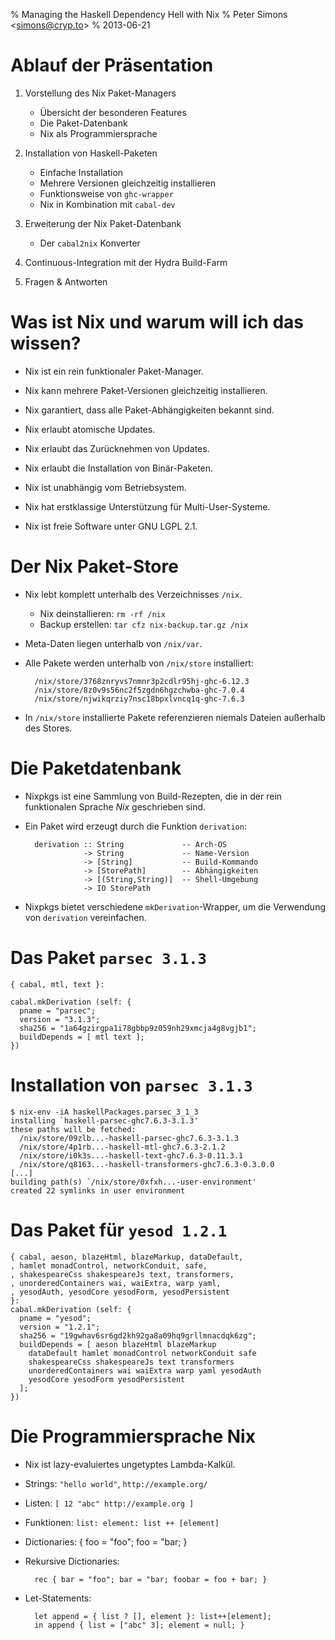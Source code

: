 % Managing the Haskell Dependency Hell with Nix
% Peter Simons \<simons@cryp.to\>
% 2013-06-21

# Ablauf der Präsentation

1) Vorstellung des Nix Paket-Managers

    - Übersicht der besonderen Features
    - Die Paket-Datenbank
    - Nix als Programmiersprache

2) Installation von Haskell-Paketen

    - Einfache Installation
    - Mehrere Versionen gleichzeitig installieren
    - Funktionsweise von `ghc-wrapper`
    - Nix in Kombination mit `cabal-dev`

3) Erweiterung der Nix Paket-Datenbank

    - Der `cabal2nix` Konverter

4) Continuous-Integration mit der Hydra Build-Farm

5) Fragen & Antworten

# Was ist Nix und warum will ich das wissen?

- Nix ist ein rein funktionaler Paket-Manager.

- Nix kann mehrere Paket-Versionen gleichzeitig installieren.

- Nix garantiert, dass alle Paket-Abhängigkeiten bekannt sind.

- Nix erlaubt atomische Updates.

- Nix erlaubt das Zurücknehmen von Updates.

- Nix erlaubt die Installation von Binär-Paketen.

- Nix ist unabhängig vom Betriebsystem.

- Nix hat erstklassige Unterstützung für Multi-User-Systeme.

- Nix ist freie Software unter GNU LGPL 2.1.

# Der Nix Paket-Store

- Nix lebt komplett unterhalb des Verzeichnisses `/nix`.

    - Nix deinstallieren: `rm -rf /nix`
    - Backup erstellen: `tar cfz nix-backup.tar.gz /nix`

- Meta-Daten liegen unterhalb von `/nix/var`.

- Alle Pakete werden unterhalb von `/nix/store` installiert:

        /nix/store/3768znryvs7nmnr3p2cdlr95hj-ghc-6.12.3
        /nix/store/8z0v9s56nc2f5zgdn6hgzchwba-ghc-7.0.4
        /nix/store/njwikqrziy7nsc18bpxlvncq1q-ghc-7.6.3

- In `/nix/store` installierte Pakete referenzieren niemals
  Dateien außerhalb des Stores.

# Die Paketdatenbank

- Nixpkgs ist eine Sammlung von Build-Rezepten, die in der rein
funktionalen Sprache *Nix* geschrieben sind.

- Ein Paket wird erzeugt durch die Funktion `derivation`:

        derivation :: String             -- Arch-OS
                   -> String             -- Name-Version
                   -> [String]           -- Build-Kommando
                   -> [StorePath]        -- Abhängigkeiten
                   -> [(String,String)]  -- Shell-Umgebung
                   -> IO StorePath

- Nixpkgs bietet verschiedene `mkDerivation`-Wrapper, um die Verwendung
von `derivation` vereinfachen.

# Das Paket `parsec 3.1.3`

    { cabal, mtl, text }:

    cabal.mkDerivation (self: {
      pname = "parsec";
      version = "3.1.3";
      sha256 = "1a64gzirgpa1i78gbbp9z059nh29xmcja4g8vgjb1";
      buildDepends = [ mtl text ];
    })

# Installation von `parsec 3.1.3`

    $ nix-env -iA haskellPackages.parsec_3_1_3
    installing `haskell-parsec-ghc7.6.3-3.1.3'
    these paths will be fetched:
      /nix/store/09zlb...-haskell-parsec-ghc7.6.3-3.1.3
      /nix/store/4p1rb...-haskell-mtl-ghc7.6.3-2.1.2
      /nix/store/i0k3s...-haskell-text-ghc7.6.3-0.11.3.1
      /nix/store/q8163...-haskell-transformers-ghc7.6.3-0.3.0.0
    [...]
    building path(s) `/nix/store/0xfxh...-user-environment'
    created 22 symlinks in user environment

# Das Paket für `yesod 1.2.1`

    { cabal, aeson, blazeHtml, blazeMarkup, dataDefault,
    , hamlet monadControl, networkConduit, safe,
    , shakespeareCss shakespeareJs text, transformers,
    , unorderedContainers wai, waiExtra, warp yaml,
    , yesodAuth, yesodCore yesodForm, yesodPersistent
    }:
    cabal.mkDerivation (self: {
      pname = "yesod";
      version = "1.2.1";
      sha256 = "19gwhav6sr6gd2kh92ga8a09hq9grllmnacdqk6zg";
      buildDepends = [ aeson blazeHtml blazeMarkup
        dataDefault hamlet monadControl networkConduit safe
        shakespeareCss shakespeareJs text transformers
        unorderedContainers wai waiExtra warp yaml yesodAuth
        yesodCore yesodForm yesodPersistent
      ];
    })

# Die Programmiersprache Nix

- Nix ist lazy-evaluiertes ungetyptes Lambda-Kalkül.

- Strings: `"hello world"`, `http://example.org/`

- Listen: `[ 12 "abc" http://example.org ]`

- Funktionen: `list: element: list ++ [element]`

- Dictionaries: { foo = "foo"; foo = "bar; }

- Rekursive Dictionaries:

        rec { bar = "foo"; bar = "bar; foobar = foo + bar; }

- Let-Statements:

        let append = { list ? [], element }: list++[element];
        in append { list = ["abc" 3]; element = null; }
